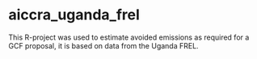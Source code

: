 # aiccra_uganda_frel
This R-project was used to estimate avoided emissions as required for a GCF proposal, it is based on data from the Uganda FREL.
